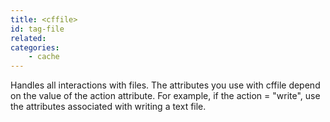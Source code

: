 ```yaml
---
title: <cffile>
id: tag-file
related:
categories:
    - cache
---
```


Handles all interactions with files. The attributes you use with cffile depend on the value of the action attribute.
 For example, if the action = "write", use the attributes associated with writing a text file.